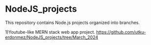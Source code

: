 # NodeJS_projects
This repository contains Node.js projects organized into branches.

1)Youtube-like MERN stack web app project.
  https://github.com/utku-erdonmez/NodeJS_projects/tree/March_2024
